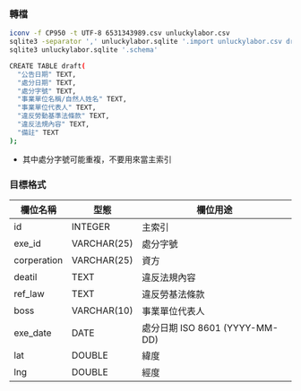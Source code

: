 ### 轉檔
```sh
iconv -f CP950 -t UTF-8 6531343989.csv unluckylabor.csv
sqlite3 -separator ',' unluckylabor.sqlite '.import unluckylabor.csv draft'
sqlite3 unluckylabor.sqlite '.schema'

CREATE TABLE draft(
  "公告日期" TEXT,
  "處分日期" TEXT,
  "處分字號" TEXT,
  "事業單位名稱/自然人姓名" TEXT,
  "事業單位代表人" TEXT,
  "違反勞動基準法條款" TEXT,
  "違反法規內容" TEXT,
  "備註" TEXT
);
```
* 其中處分字號可能重複，不要用來當主索引

### 目標格式
欄位名稱 | 型態 | 欄位用途
---- | ---- | ----
id | INTEGER | 主索引
exe_id | VARCHAR(25)| 處分字號
corperation | VARCHAR(25) | 資方
deatil | TEXT | 違反法規內容
ref_law | TEXT | 違反勞基法條款
boss | VARCHAR(10) | 事業單位代表人
exe_date | DATE | 處分日期 ISO 8601 (YYYY-MM-DD)
lat | DOUBLE | 緯度
lng | DOUBLE | 經度
